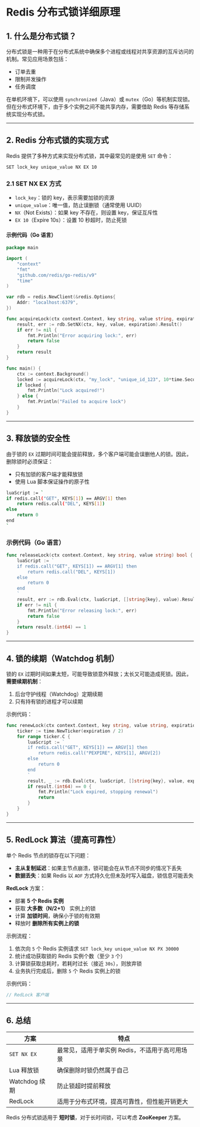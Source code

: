 # Redis 分布式锁详细原理

## 1. 什么是分布式锁？
分布式锁是一种用于在分布式系统中确保多个进程或线程对共享资源的互斥访问的机制。常见应用场景包括：
- 订单去重
- 限制并发操作
- 任务调度

在单机环境下，可以使用 `synchronized`（Java）或 `mutex`（Go）等机制实现锁。但在分布式环境下，由于多个实例之间不能共享内存，需要借助 Redis 等存储系统实现分布式锁。

---

## 2. Redis 分布式锁的实现方式

Redis 提供了多种方式来实现分布式锁，其中最常见的是使用 `SET` 命令：

```bash
SET lock_key unique_value NX EX 10
```

### 2.1 SET NX EX 方式
- `lock_key`：锁的 key，表示需要加锁的资源
- `unique_value`：唯一值，防止误删锁（通常使用 UUID）
- `NX`（Not Exists）：如果 key 不存在，则设置 key，保证互斥性
- `EX 10`（Expire 10s）：设置 10 秒超时，防止死锁

#### 示例代码（Go 语言）
```go
package main

import (
    "context"
    "fmt"
    "github.com/redis/go-redis/v9"
    "time"
)

var rdb = redis.NewClient(&redis.Options{
    Addr: "localhost:6379",
})

func acquireLock(ctx context.Context, key string, value string, expiration time.Duration) bool {
    result, err := rdb.SetNX(ctx, key, value, expiration).Result()
    if err != nil {
        fmt.Println("Error acquiring lock:", err)
        return false
    }
    return result
}

func main() {
    ctx := context.Background()
    locked := acquireLock(ctx, "my_lock", "unique_id_123", 10*time.Second)
    if locked {
        fmt.Println("Lock acquired!")
    } else {
        fmt.Println("Failed to acquire lock")
    }
}
```

---

## 3. 释放锁的安全性
由于锁的 `EX` 过期时间可能会提前释放，多个客户端可能会误删他人的锁。因此，删除锁时必须保证：
- 只有加锁的客户端才能释放锁
- 使用 Lua 脚本保证操作的原子性

```bash
luaScript := `
if redis.call("GET", KEYS[1]) == ARGV[1] then
    return redis.call("DEL", KEYS[1])
else
    return 0
end
`
```

### 示例代码（Go 语言）
```go
func releaseLock(ctx context.Context, key string, value string) bool {
    luaScript := `
    if redis.call("GET", KEYS[1]) == ARGV[1] then
        return redis.call("DEL", KEYS[1])
    else
        return 0
    end
    `
    result, err := rdb.Eval(ctx, luaScript, []string{key}, value).Result()
    if err != nil {
        fmt.Println("Error releasing lock:", err)
        return false
    }
    return result.(int64) == 1
}
```

---

## 4. 锁的续期（Watchdog 机制）
锁的 `EX` 过期时间如果太短，可能导致锁意外释放；太长又可能造成死锁。因此，**需要续期机制**：
1. 后台守护线程（Watchdog）定期续期
2. 只有持有锁的进程才可以续期

示例代码：
```go
func renewLock(ctx context.Context, key string, value string, expiration time.Duration) {
    ticker := time.NewTicker(expiration / 2)
    for range ticker.C {
        luaScript := `
        if redis.call("GET", KEYS[1]) == ARGV[1] then
            return redis.call("PEXPIRE", KEYS[1], ARGV[2])
        else
            return 0
        end
        `
        result, _ := rdb.Eval(ctx, luaScript, []string{key}, value, expiration.Milliseconds()).Result()
        if result.(int64) == 0 {
            fmt.Println("Lock expired, stopping renewal")
            return
        }
    }
}
```

---

## 5. RedLock 算法（提高可靠性）
单个 Redis 节点的锁存在以下问题：
- **主从复制延迟**：如果主节点崩溃，锁可能会在从节点不同步的情况下丢失
- **数据丢失**：如果 Redis 以 `AOF` 方式持久化但未及时写入磁盘，锁信息可能丢失

**RedLock** 方案：
- 部署 **5 个 Redis 实例**
- 获取 **大多数（N/2+1）** 实例上的锁
- 计算 **加锁时间**，确保小于锁的有效期
- 释放时 **删除所有实例上的锁**

示例流程：
1. 依次向 `5` 个 Redis 实例请求 `SET lock_key unique_value NX PX 30000`
2. 统计成功获取锁的 Redis 实例个数（至少 `3` 个）
3. 计算锁获取总耗时，若耗时过长（接近 `30s`），则放弃锁
4. 业务执行完成后，删除 `5` 个 Redis 实例上的锁

示例代码：
```go
// RedLock 客户端
```

---

## 6. 总结
| 方案            | 特点 |
|---------------|------------------------------------------------|
| `SET NX EX`   | 最常见，适用于单实例 Redis，不适用于高可用场景 |
| Lua 释放锁    | 确保删除时锁仍然属于自己 |
| Watchdog 续期 | 防止锁超时提前释放 |
| RedLock       | 适用于分布式环境，提高可靠性，但性能开销更大 |

Redis 分布式锁适用于 **短时锁**，对于长时间锁，可以考虑 **ZooKeeper** 方案。
